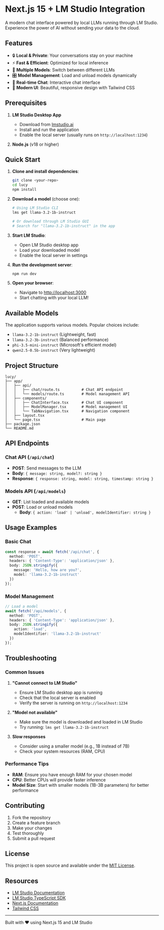 # Next.js 15 + LM Studio Integration

A modern chat interface powered by local LLMs running through LM Studio. Experience the power of AI without sending your data to the cloud.

## Features

- 🔒 **Local & Private**: Your conversations stay on your machine
- ⚡ **Fast & Efficient**: Optimized for local inference
- 🤖 **Multiple Models**: Switch between different LLMs
- 🎛️ **Model Management**: Load and unload models dynamically
- 💬 **Real-time Chat**: Interactive chat interface
- 🎨 **Modern UI**: Beautiful, responsive design with Tailwind CSS

## Prerequisites

1. **LM Studio Desktop App**
   - Download from [lmstudio.ai](https://lmstudio.ai)
   - Install and run the application
   - Enable the local server (usually runs on `http://localhost:1234`)

2. **Node.js** (v18 or higher)

## Quick Start

1. **Clone and install dependencies**:
   ```bash
   git clone <your-repo>
   cd lucy
   npm install
   ```

2. **Download a model** (choose one):
   ```bash
   # Using LM Studio CLI
   lms get llama-3.2-1b-instruct
   
   # Or download through LM Studio GUI
   # Search for "llama-3.2-1b-instruct" in the app
   ```

3. **Start LM Studio**:
   - Open LM Studio desktop app
   - Load your downloaded model
   - Enable the local server in settings

4. **Run the development server**:
   ```bash
   npm run dev
   ```

5. **Open your browser**:
   - Navigate to [http://localhost:3000](http://localhost:3000)
   - Start chatting with your local LLM!

## Available Models

The application supports various models. Popular choices include:

- `llama-3.2-1b-instruct` (Lightweight, fast)
- `llama-3.2-3b-instruct` (Balanced performance)
- `phi-3.5-mini-instruct` (Microsoft's efficient model)
- `qwen2.5-0.5b-instruct` (Very lightweight)

## Project Structure

```
lucy/
├── app/
│   ├── api/
│   │   ├── chat/route.ts          # Chat API endpoint
│   │   └── models/route.ts        # Model management API
│   ├── components/
│   │   ├── ChatInterface.tsx      # Chat UI component
│   │   ├── ModelManager.tsx       # Model management UI
│   │   └── TabNavigation.tsx      # Navigation component
│   ├── layout.tsx
│   └── page.tsx                   # Main page
├── package.json
└── README.md
```

## API Endpoints

### Chat API (`/api/chat`)
- **POST**: Send messages to the LLM
- **Body**: `{ message: string, model?: string }`
- **Response**: `{ response: string, model: string, timestamp: string }`

### Models API (`/api/models`)
- **GET**: List loaded and available models
- **POST**: Load or unload models
  - **Body**: `{ action: 'load' | 'unload', modelIdentifier: string }`

## Usage Examples

### Basic Chat
```typescript
const response = await fetch('/api/chat', {
  method: 'POST',
  headers: { 'Content-Type': 'application/json' },
  body: JSON.stringify({
    message: 'Hello, how are you?',
    model: 'llama-3.2-1b-instruct'
  })
});
```

### Model Management
```typescript
// Load a model
await fetch('/api/models', {
  method: 'POST',
  headers: { 'Content-Type': 'application/json' },
  body: JSON.stringify({
    action: 'load',
    modelIdentifier: 'llama-3.2-1b-instruct'
  })
});
```

## Troubleshooting

### Common Issues

1. **"Cannot connect to LM Studio"**
   - Ensure LM Studio desktop app is running
   - Check that the local server is enabled
   - Verify the server is running on `http://localhost:1234`

2. **"Model not available"**
   - Make sure the model is downloaded and loaded in LM Studio
   - Try running: `lms get llama-3.2-1b-instruct`

3. **Slow responses**
   - Consider using a smaller model (e.g., 1B instead of 7B)
   - Check your system resources (RAM, CPU)

### Performance Tips

- **RAM**: Ensure you have enough RAM for your chosen model
- **CPU**: Better CPUs will provide faster inference
- **Model Size**: Start with smaller models (1B-3B parameters) for better performance

## Contributing

1. Fork the repository
2. Create a feature branch
3. Make your changes
4. Test thoroughly
5. Submit a pull request

## License

This project is open source and available under the [MIT License](LICENSE).

## Resources

- [LM Studio Documentation](https://lmstudio.ai/docs)
- [LM Studio TypeScript SDK](https://lmstudio.ai/docs/typescript)
- [Next.js Documentation](https://nextjs.org/docs)
- [Tailwind CSS](https://tailwindcss.com)

---

Built with ❤️ using Next.js 15 and LM Studio
